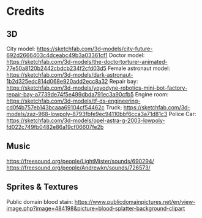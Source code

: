 # Credits
## 3D
City model: https://sketchfab.com/3d-models/city-future-692d2666403c4dceabc49b3a03361cf1
Doctor model: https://sketchfab.com/3d-models/the-doctortorturer-animated-77e50a8120b2442cbdcb234f2cfd03d5
Female astronaut model: https://sketchfab.com/3d-models/dark-astronaut-1b2d325edc814d068e920add2ecc8a32
Repair bay: https://sketchfab.com/3d-models/yoyodyne-robotics-mini-bot-factory-repair-bay-a7739de74f5e499dbda791ec3a90cfb5
Engine room: https://sketchfab.com/3d-models/tf-ds-engineering-cd0f4b757eb143bcaaa69104cf54462c
Truck; https://sketchfab.com/3d-models/zaz-968-lowpoly-8793fbfe9ec94110bbf6cca3a71d81c3
Police Car: https://sketchfab.com/3d-models/opel-astra-g-2003-lowpoly-fd022c749fb0482e86a19cf06607fe2b

## Music
https://freesound.org/people/LightMister/sounds/690294/
https://freesound.org/people/Andrewkn/sounds/726573/

## Sprites & Textures
Public domain blood stain: https://www.publicdomainpictures.net/en/view-image.php?image=484198&picture=blood-splatter-background-clipart
